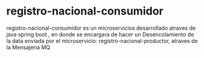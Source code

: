 # registro-nacional-consumidor 
registro-nacional-consumidor es un microservicios desarrollado atraves de java spring boot , en donde se encargara de hacer un Desencolamiento de la data enviada por el microservicio: registro-nacional-productor, atraves de la Mensajeria MQ
